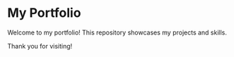 # My Portfolio

Welcome to my portfolio! This repository showcases my projects and skills.

Thank you for visiting!
